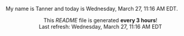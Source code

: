 My name is Tanner and today is Wednesday, March 27, 11:16 AM EDT.

<p align="center">This <i>README</i> file is generated <b>every 3 hours</b>!</br>Last refresh: Wednesday, March 27, 11:16 AM EDT<br /></p>
